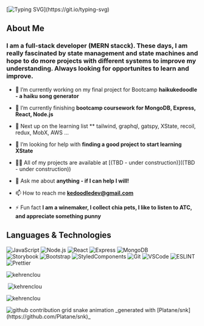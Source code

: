 <p align="center">
  
[![Typing SVG](https://readme-typing-svg.demolab.com?font=Quicksand&size=32&weight=700&duration=3500&pause=300&repeat=false&color=3700b3&center=false&vCenter=true&multiline=true&width=550&height=90&lines=Aloha!+My+name+is+Krista!;I+like+to+see+where+curiosity+leads.;)](https://git.io/typing-svg)
</p>  

  ## About Me
  ###  I am a full-stack developer (MERN stacck). These days, I am really fascinated by state management and state machines and hope to do more projects with different systems to improve my understanding.  Always looking for opportunites to learn and improve.
  
 - 🔭 I’m currently working on my final project for Bootcamp **haikukedoodle - a haiku song generator**

- 🌱 I’m currently finishing **bootcamp coursework for MongoDB, Express, React, Node.js**

- 🌱 Next up on the learning list ** tailwind, graphql, gatspy, XState, recoil, redux, MobX, AWS ...

- 🤝 I’m looking for help with **finding a good project to start learning XState**

- 👨‍💻 All of my projects are available at [(TBD - under construction)]((TBD - under construction))

- 💬 Ask me about **anything - if I can help I will!**

- 📫 How to reach me **kedoodledev@gmail.com**

- ⚡ Fun fact **I am a winemaker, I collect chia pets, I like to listen to ATC, and appreciate something punny**



 ## Languages & Technologies

![JavaScript](https://img.shields.io/badge/-JavaScript-000?style=for-the-badge&logo=JavaScript)
![Node.js](https://img.shields.io/badge/-Node.js-000?style=for-the-badge&logo=node.js)
![React](https://img.shields.io/badge/-React-000?style=for-the-badge&logo=React) 
![Express](https://img.shields.io/badge/-Express.js-000?style=for-the-badge&logo=express)
![MongoDB](https://img.shields.io/badge/-MongoDB-000?style=for-the-badge&logo=mongodb) <br/>
![Storybook](https://img.shields.io/badge/Storybook-000?style=for-the-badge&logo=storybook)
![Bootstrap](https://img.shields.io/badge/Bootstrap-000?style=for-the-badge&logo=bootstrap)
![StyledComponents](https://img.shields.io/badge/Styled_Components-000?style=for-the-badge&logo=styled-components)
![Git](https://img.shields.io/badge/-Git-000?style=for-the-badge&logo=git)
![VSCode](https://img.shields.io/badge/Visual_Studio-000?style=for-the-badge&logo=visual%20studio&logoColor=5C2D91)
![ESLINT](https://img.shields.io/badge/eslint-000?style=for-the-badge&logo=eslint&logo)
 ![Prettier](https://img.shields.io/badge/prettier-1A2C34?style=for-the-badge&logo=prettier&logoColor=F7BA3E)
  
  <p align="left"><img src="https://github-readme-stats.vercel.app/api/top-langs?username=kehrenclou&show_icons=true&theme=tokyonight&locale=en&layout=compact&hide=jupyter%20notebook" alt="kehrenclou" /></p>

<p align="left">&nbsp;<img src="https://github-readme-stats.vercel.app/api?username=kehrenclou&show_icons=true&theme=tokyonight&locale=en&count_private=true&include_all_commits=true" alt="kehrenclou" /></p>

<p align="left"><img src="https://github-readme-streak-stats.herokuapp.com/?user=kehrenclou&&theme=tokyonight" alt="kehrenclou" /></p>
</div>
  
   <picture>
  <img alt="github contribution grid snake animation" src="https://raw.githubusercontent.com/kehrenclou/kehrenclou/output/github-contribution-grid-snake.svg">
 </picture> 
  _generated with [Platane/snk](https://github.com/Platane/snk)_
  

<!-- [![Typing SVG](https://readme-typing-svg.demolab.com?font=Quicksand&weight=700&duration=3500&pause=300&repeat=false&color=0a0047&center=false&vCenter=true&multiline=false&width=550&height=40&lines=Aloha!+My+name+is+Krista!;I+like+to+see+where+curiosity+leads.;I+like+to+make+things.;I+am+a+winemaker.;I+am+a+Full+Stack+Developer.;Always+open+to+learn+something+new.;Get+in+Touch!;Let's+create+something+amazing+together!)](https://git.io/typing-svg) -->
<!--


**kehrenclou/kehrenclou** is a ✨ _special_ ✨ repository because its `README.md` (this file) appears on your GitHub profile.



Here are some ideas to get you started:

- 🔭 I’m currently working on ...
- 🌱 I’m currently learning ...
- 👯 I’m looking to collaborate on ...
- 🤔 I’m looking for help with ...
- 💬 Ask me about ...
- 📫 How to reach me: ...
- 😄 Pronouns: ...
- ⚡ Fun fact: ...
-->
